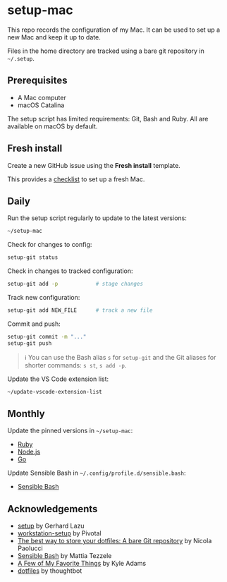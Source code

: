 # setup-mac

This repo records the configuration of my Mac. It can be used to set up a new
Mac and keep it up to date.

Files in the home directory are tracked using a bare git repository in `~/.setup`.

## Prerequisites

- A Mac computer
- macOS Catalina

The setup script has limited requirements: Git, Bash and Ruby.
All are available on macOS by default.

## Fresh install

Create a new GitHub issue using the **Fresh install** template.

This provides a [checklist](.github/ISSUE_TEMPLATE/fresh-install.md) to set up a fresh Mac.

## Daily

Run the setup script regularly to update to the latest versions:

```bash
~/setup-mac
```

Check for changes to config:

```bash
setup-git status
```

Check in changes to tracked configuration:

```bash
setup-git add -p            # stage changes
```

Track new configuration:

```bash
setup-git add NEW_FILE      # track a new file
```

Commit and push:

```bash
setup-git commit -m "..."
setup-git push
```

> ℹ️ You can use the Bash alias `s` for `setup-git` and the Git aliases for shorter commands: `s st`, `s add -p`.

Update the VS Code extension list:

```bash
~/update-vscode-extension-list
```

## Monthly

Update the pinned versions in `~/setup-mac`:

- [Ruby](https://www.ruby-lang.org/en/)
- [Node.js](https://nodejs.org/en/)
- [Go](https://golang.org/dl/)

Update Sensible Bash in `~/.config/profile.d/sensible.bash`:

- [Sensible Bash](https://github.com/mrzool/bash-sensible)

## Acknowledgements

- [setup](https://github.com/gerhard/setup) by Gerhard Lazu
- [workstation-setup](https://github.com/pivotal/workstation-setup) by Pivotal
- [The best way to store your dotfiles: A bare Git repository](https://www.atlassian.com/git/tutorials/dotfiles) by Nicola Paolucci
- [Sensible Bash](https://github.com/mrzool/bash-sensible) by Mattia Tezzele
- [A Few of My Favorite Things](https://blog.testdouble.com/posts/2020-04-07-favorite-things/) by Kyle Adams
- [dotfiles](https://github.com/thoughtbot/dotfiles) by thoughtbot
